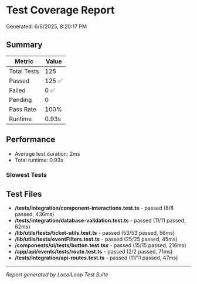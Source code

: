 # Test Coverage Report

Generated: 6/6/2025, 8:20:17 PM

## Summary

| Metric | Value |
|--------|-------|
| Total Tests | 125 |
| Passed | 125 ✅ |
| Failed | 0 ✅ |
| Pending | 0 |
| Pass Rate | 100% |
| Runtime | 0.93s |



## Performance

- Average test duration: 2ms
- Total runtime: 0.93s

### Slowest Tests



## Test Files

- **/tests/integration/component-interactions.test.ts** - passed (8/8 passed, 436ms)
- **/tests/integration/database-validation.test.ts** - passed (11/11 passed, 62ms)
- **/lib/utils/__tests__/ticket-utils.test.ts** - passed (53/53 passed, 56ms)
- **/lib/utils/__tests__/eventFilters.test.ts** - passed (25/25 passed, 45ms)
- **/components/ui/__tests__/button.test.tsx** - passed (15/15 passed, 216ms)
- **/app/api/events/__tests__/route.test.ts** - passed (2/2 passed, 71ms)
- **/tests/integration/api-routes.test.ts** - passed (11/11 passed, 47ms)

---
*Report generated by LocalLoop Test Suite*
